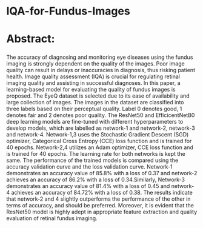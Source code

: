 # IQA-for-Fundus-Images
# Abstract: 
### 
The accuracy of diagnosing and monitoring eye diseases using the fundus imaging is
strongly dependent on the quality of the images. Poor image quality can result in delays or inaccuracies in diagnosis, thus risking patient health. Image quality assessment
(IQA) is crucial for regulating retinal imaging quality and assisting in successful diagnoses. In this paper, a learning-based model for evaluating the quality of fundus
images is proposed. The EyeQ dataset is selected due to its ease of availability and
large collection of images. The images in the dataset are classified into three labels
based on their perceptual quality. Label 0 denotes good, 1 denotes fair and 2 denotes
poor quality. The ResNet50 and EfficicentNetB0 deep learning models are fine-tuned
with different hyperparameters to develop models, which are labelled as network-1 and
network-2, network-3 and network-4. Network-1,3 uses the Stochastic Gradient Descent (SGD) optimizer, Categorical Cross Entropy (CCE) loss function and is trained for
40 epochs. Network-2,4 utilizes an Adam optimizer, CCE loss function and is trained
for 40 epochs. The learning rate for both networks is kept the same. The performance
of the trained models is compared using the accuracy validation curve and the loss validation curve. Network-1 demonstrates an accuracy value of 85.8% with a loss of 0.37
and network-2 achieves an accuracy of 86.2% with a loss of 0.34.Similarly, Network-3
demonstrates an accuracy value of 81.4% with a loss of 0.45 and network-4 achieves
an accuracy of 84.72% with a loss of 0.38. The results indicate that network-2 and 4
slightly outperforms the performance of the other in terms of accuracy, and should be
preferred. Moreover, it is evident that the ResNet50 model is highly adept in appropriate
feature extraction and quality evaluation of retinal fundus imaging.
